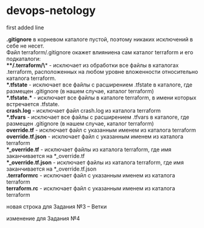 # devops-netology
first added line

**.gitignore** в корневом каталоге пустой, поэтому никаких исключений в себе не несет.  
Файл terraform/.gitignore окажет влияниена сам каталог terraform и его подкаталоги:  
**\*\*/.terraform/\\*** - исключает из обработки все файлы в каталогах .terraform, расположенных на любом уровне вложенности относительно каталога terraform.  
**\*.tfstate** - исключает все файлы с расширением .tfstate в каталоге, где размещен .gitignore (в нашем случае, каталог terraform)  
**\*.tfstate.\*** - исключает все файлы в каталоге terraform, в имени которых встречается .tfstate.  
**crash.log** - исключает файл crash.log из каталога terraform  
**\*.tfvars** - исключает все файлы с расширением .tfvars в каталоге, где размещен .gitignore (в нашем случае, каталог terraform)  
**override.tf** - исключает файл с указанным именем из каталога terraform  
**override.tf.json** - исключает файл с указанным именем из каталога terraform  
**\*_override.tf** - исключает файлы из каталога terraform, где имя заканчивается на \*_override.tf  
**\*_override.tf.json** - исключает файлы из каталога terraform, где имя заканчивается на \*_override.tf.json  
**.terraformrc** - исключает файл с указанным именем из каталога terraform  
**terraform.rc** - исключает файл с указанным именем из каталога terraform  

новая строка для Задания №3 – Ветки

изменение для Задания №4
